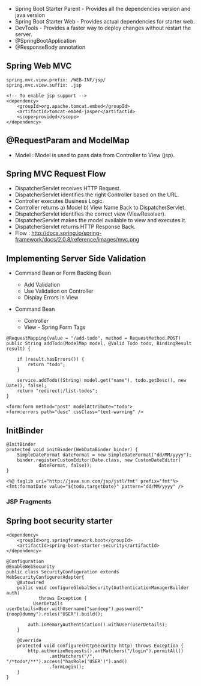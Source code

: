 - Spring Boot Starter Parent - Provides all the dependencies version and java version
- Spring Boot Starter Web - Provides actual dependencies for starter web.
- DevTools - Provides a faster way to deploy changes without restart the server.
- @SpringBootApplication
- @ResponseBody annotation

## Spring Web MVC
```
spring.mvc.view.prefix: /WEB-INF/jsp/
spring.mvc.view.suffix: .jsp
```

```
<!-- To enable jsp support -->
<dependency>
	<groupId>org.apache.tomcat.embed</groupId>
	<artifactId>tomcat-embed-jasper</artifactId>
	<scope>provided</scope>
</dependency>
```

## @RequestParam and ModelMap
- Model : Model is used to pass data from Controller to View (jsp).

## Spring MVC Request Flow
- DispatcherServlet receives HTTP Request.
- DispatcherServlet identifies the right Controller based on the URL.
- Controller executes Business Logic.
- Controller returns a) Model b) View Name Back to DispatcherServlet.
- DispatcherServlet identifies the correct view (ViewResolver).
- DispatcherServlet makes the model available to view and executes it.
- DispatcherServlet returns HTTP Response Back.
- Flow : http://docs.spring.io/spring-framework/docs/2.0.8/reference/images/mvc.png

## Implementing Server Side Validation
- Command Bean or Form Backing Bean
    * Add Validation
    * Use Validation on Controller
    * Display Errors in View

- Command Bean
    * Controller
    * View - Spring Form Tags

```
@RequestMapping(value = "/add-todo", method = RequestMethod.POST)
public String addTodo(ModelMap model, @Valid Todo todo, BindingResult result) {

	if (result.hasErrors()) {
		return "todo";
	}

	service.addTodo((String) model.get("name"), todo.getDesc(), new Date(), false);
	return "redirect:/list-todos";
}
```

```
<form:form method="post" modelAttribute="todo">
<form:errors path="desc" cssClass="text-warning" />
```

## InitBinder
```
@InitBinder
protected void initBinder(WebDataBinder binder) {
	SimpleDateFormat dateFormat = new SimpleDateFormat("dd/MM/yyyy");
	binder.registerCustomEditor(Date.class, new CustomDateEditor(
			dateFormat, false));
}
```

```
<%@ taglib uri="http://java.sun.com/jsp/jstl/fmt" prefix="fmt"%>
<fmt:formatDate value="${todo.targetDate}" pattern="dd/MM/yyyy" />
```

### JSP Fragments


## Spring boot security starter

```
<dependency>
    <groupId>org.springframework.boot</groupId>
    <artifactId>spring-boot-starter-security</artifactId>
</dependency>
```

```
@Configuration
@EnableWebSecurity
public class SecurityConfiguration extends WebSecurityConfigurerAdapter{
	@Autowired
    public void configureGlobalSecurity(AuthenticationManagerBuilder auth)
            throws Exception {
		  UserDetails userDetails=User.withUsername("sandeep").password("{noop}dummy").roles("USER").build();

        auth.inMemoryAuthentication().withUser(userDetails);
    }
	
	@Override
    protected void configure(HttpSecurity http) throws Exception {
        http.authorizeRequests().antMatchers("/login").permitAll()
                .antMatchers("/", "/*todo*/**").access("hasRole('USER')").and()
                .formLogin();
    }
}
```
